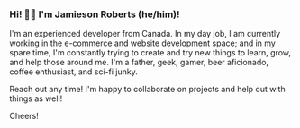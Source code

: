 ### Hi! 👋🏻 I'm Jamieson Roberts (he/him)!

I'm an experienced developer from Canada. In my day job, I am currently working in the e-commerce and website development space; and in my spare time, I'm constantly trying to create and try new things to learn, grow, and help those around me. I'm a father, geek, gamer, beer aficionado, coffee enthusiast, and sci-fi junky.

Reach out any time! I'm happy to collaborate on projects and help out with things as well!

Cheers!

<!--
**JamiesonRoberts/JamiesonRoberts** is a ✨ _special_ ✨ repository because its `README.md` (this file) appears on your GitHub profile.

Here are some ideas to get you started:

- 🔭 I’m currently working on ...
- 🌱 I’m currently learning ...
- 👯 I’m looking to collaborate on ...
- 🤔 I’m looking for help with ...
- 💬 Ask me about ...
- 📫 How to reach me: ...
- 😄 Pronouns: ...
- ⚡ Fun fact: ...
-->
